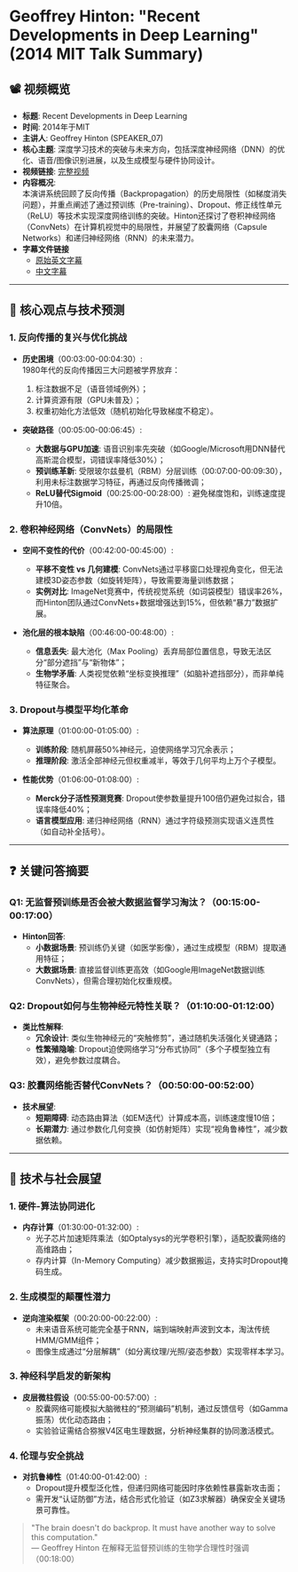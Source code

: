 # Geoffrey Hinton: "Recent Developments in Deep Learning" (2014 MIT Talk Summary)

## 📽️ 视频概览
- **标题**: Recent Developments in Deep Learning  
- **时间**: 2014年于MIT  
- **主讲人**: Geoffrey Hinton (SPEAKER_07)  
- **核心主题**: 深度学习技术的突破与未来方向，包括深度神经网络（DNN）的优化、语音/图像识别进展，以及生成模型与硬件协同设计。
- **视频链接**: [完整视频](https://www.youtube.com/watch?v=vShMxxqtDDs)  
- **内容概况**:  
  本演讲系统回顾了反向传播（Backpropagation）的历史局限性（如梯度消失问题），并重点阐述了通过预训练（Pre-training）、Dropout、修正线性单元（ReLU）等技术实现深度网络训练的突破。Hinton还探讨了卷积神经网络（ConvNets）在计算机视觉中的局限性，并展望了胶囊网络（Capsule Networks）和递归神经网络（RNN）的未来潜力。
- **字幕文件链接**
  - [原始英文字幕](../srt/20130520Geoff_Hinton_Recent_Developments_in_Deep_Learning.txt)
  - [中文字幕](../srt/20130520Geoff_Hinton_Recent_Developments_in_Deep_Learning-中文.txt)
---

## 🎯 核心观点与技术预测

### 1. **反向传播的复兴与优化挑战**
- **历史困境**（00:03:00-00:04:30）:  
  1980年代的反向传播因三大问题被学界放弃：  
  1. 标注数据不足（语音领域例外）；  
  2. 计算资源有限（GPU未普及）；  
  3. 权重初始化方法低效（随机初始化导致梯度不稳定）。  

- **突破路径**（00:05:00-00:06:45）:  
  - **大数据与GPU加速**: 语音识别率先突破（如Google/Microsoft用DNN替代高斯混合模型，词错误率降低30%）；  
  - **预训练革新**: 受限玻尔兹曼机（RBM）分层训练（00:07:00-00:09:30），利用未标注数据学习特征，再通过反向传播微调；  
  - **ReLU替代Sigmoid**（00:25:00-00:28:00）: 避免梯度饱和，训练速度提升10倍。

### 2. **卷积神经网络（ConvNets）的局限性**
- **空间不变性的代价**（00:42:00-00:45:00）:  
  - **平移不变性 vs 几何建模**: ConvNets通过平移窗口处理视角变化，但无法建模3D姿态参数（如旋转矩阵），导致需要海量训练数据；  
  - **实例对比**: ImageNet竞赛中，传统视觉系统（如词袋模型）错误率26%，而Hinton团队通过ConvNets+数据增强达到15%，但依赖“暴力”数据扩展。  

- **池化层的根本缺陷**（00:46:00-00:48:00）:  
  - **信息丢失**: 最大池化（Max Pooling）丢弃局部位置信息，导致无法区分“部分遮挡”与“新物体”；  
  - **生物学矛盾**: 人类视觉依赖“坐标变换推理”（如脑补遮挡部分），而非单纯特征聚合。

### 3. **Dropout与模型平均化革命**
- **算法原理**（01:00:00-01:05:00）:  
  - **训练阶段**: 随机屏蔽50%神经元，迫使网络学习冗余表示；  
  - **推理阶段**: 激活全部神经元但权重减半，等效于几何平均上万个子模型。  

- **性能优势**（01:06:00-01:08:00）:  
  - **Merck分子活性预测竞赛**: Dropout使参数量提升100倍仍避免过拟合，错误率降低40%；  
  - **语言模型应用**: 递归神经网络（RNN）通过字符级预测实现语义连贯性（如自动补全括号）。

---

## ❓ 关键问答摘要

### Q1: 无监督预训练是否会被大数据监督学习淘汰？（00:15:00-00:17:00）
- **Hinton回答**:  
  - **小数据场景**: 预训练仍关键（如医学影像），通过生成模型（RBM）提取通用特征；  
  - **大数据场景**: 直接监督训练更高效（如Google用ImageNet数据训练ConvNets），但需合理初始化权重规模。

### Q2: Dropout如何与生物神经元特性关联？（01:10:00-01:12:00）
- **类比性解释**:  
  - **冗余设计**: 类似生物神经元的“突触修剪”，通过随机失活强化关键通路；  
  - **性繁殖隐喻**: Dropout迫使网络学习“分布式协同”（多个子模型独立有效），避免参数过度耦合。

### Q3: 胶囊网络能否替代ConvNets？（00:50:00-00:52:00）
- **技术展望**:  
  - **短期障碍**: 动态路由算法（如EM迭代）计算成本高，训练速度慢10倍；  
  - **长期潜力**: 通过参数化几何变换（如仿射矩阵）实现“视角鲁棒性”，减少数据依赖。

---

## 🔮 技术与社会展望

### 1. **硬件-算法协同进化**
- **内存计算**（01:30:00-01:32:00）:  
  - 光子芯片加速矩阵乘法（如Optalysys的光学卷积引擎），适配胶囊网络的高维路由；  
  - 存内计算（In-Memory Computing）减少数据搬运，支持实时Dropout掩码生成。

### 2. **生成模型的颠覆性潜力**
- **逆向渲染框架**（00:20:00-00:22:00）:  
  - 未来语音系统可能完全基于RNN，端到端映射声波到文本，淘汰传统HMM/GMM组件；  
  - 图像生成通过“分层解耦”（如分离纹理/光照/姿态参数）实现零样本学习。

### 3. **神经科学启发的新架构**
- **皮层微柱假设**（00:55:00-00:57:00）:  
  - 胶囊网络可能模拟大脑微柱的“预测编码”机制，通过反馈信号（如Gamma振荡）优化动态路由；  
  - 实验验证需结合猕猴V4区电生理数据，分析神经集群的协同激活模式。

### 4. **伦理与安全挑战**
- **对抗鲁棒性**（01:40:00-01:42:00）:  
  - Dropout提升模型泛化性，但递归网络可能因时序依赖性暴露新攻击面；  
  - 需开发“认证防御”方法，结合形式化验证（如Z3求解器）确保安全关键场景可靠性。

> "The brain doesn't do backprop. It must have another way to solve this computation."  
> — Geoffrey Hinton 在解释无监督预训练的生物学合理性时强调（00:18:00）
